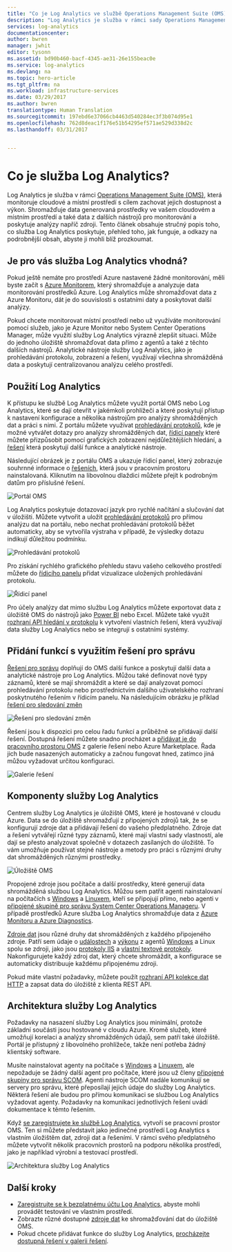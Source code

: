 ```yaml
---
title: "Co je Log Analytics ve službě Operations Management Suite (OMS)? | Dokumentace Microsoftu"
description: "Log Analytics je služba v rámci sady Operations Management Suite (OMS), která pomáhá shromažďovat a analyzovat provozní data vygenerovaná prostředky ve vašem cloudovém a místním prostředí.  Tento článek poskytuje stručný přehled různých komponent služby Log Analytics a odkazy na podrobný obsah."
services: log-analytics
documentationcenter: 
author: bwren
manager: jwhit
editor: tysonn
ms.assetid: bd90b460-bacf-4345-ae31-26e155beac0e
ms.service: log-analytics
ms.devlang: na
ms.topic: hero-article
ms.tgt_pltfrm: na
ms.workload: infrastructure-services
ms.date: 03/29/2017
ms.author: bwren
translationtype: Human Translation
ms.sourcegitcommit: 197ebd6e37066cb4463d540284ec3f3b074d95e1
ms.openlocfilehash: 762d8deac1f176e51b54295ef571ae529d338d2c
ms.lasthandoff: 03/31/2017


---
```

# <a name="what-is-log-analytics"></a>Co je služba Log Analytics?
Log Analytics je služba v rámci [Operations Management Suite \(OMS\)](../operations-management-suite/operations-management-suite-overview.md), která monitoruje cloudové a místní prostředí s cílem zachovat jejich dostupnost a výkon.  Shromažďuje data generovaná prostředky ve vašem cloudovém a místním prostředí a také data z dalších nástrojů pro monitorování a poskytuje analýzy napříč zdroji.  Tento článek obsahuje stručný popis toho, co služba Log Analytics poskytuje, přehled toho, jak funguje, a odkazy na podrobnější obsah, abyste ji mohli blíž prozkoumat.

## <a name="is-log-analytics-for-you"></a>Je pro vás služba Log Analytics vhodná?
Pokud ještě nemáte pro prostředí Azure nastavené žádné monitorování, měli byste začít s [Azure Monitorem](../monitoring-and-diagnostics/monitoring-overview.md), který shromažďuje a analyzuje data monitorování prostředků Azure.  Log Analytics může shromažďovat data z Azure Monitoru, dát je do souvislosti s ostatními daty a poskytovat další analýzy.

Pokud chcete monitorovat místní prostředí nebo už využíváte monitorování pomocí služeb, jako je Azure Monitor nebo System Center Operations Manager, může využití služby Log Analytics výrazně zlepšit situaci.  Může do jednoho úložiště shromažďovat data přímo z agentů a také z těchto dalších nástrojů.  Analytické nástroje služby Log Analytics, jako je prohledávání protokolu, zobrazení a řešení, využívají všechna shromážděná data a poskytují centralizovanou analýzu celého prostředí.


## <a name="using-log-analytics"></a>Použití Log Analytics
K přístupu ke službě Log Analytics můžete využít portál OMS nebo Log Analytics, které se dají otevřít v jakémkoli prohlížeči a které poskytují přístup k nastavení konfigurace a několika nástrojům pro analýzy shromážděných dat a práci s nimi.  Z portálu můžete využívat [prohledávání protokolů](log-analytics-log-searches.md), kde je možné vytvářet dotazy pro analýzy shromážděných dat, [řídicí panely](log-analytics-dashboards.md) které můžete přizpůsobit pomocí grafických zobrazení nejdůležitějších hledání, a [řešení](log-analytics-add-solutions.md) která poskytují další funkce a analytické nástroje.

Následující obrázek je z portálu OMS a ukazuje řídicí panel, který zobrazuje souhrnné informace o [řešeních](#add-functionality-with-management-solutions), která jsou v pracovním prostoru nainstalovaná.  Kliknutím na libovolnou dlaždici můžete přejít k podrobným datům pro příslušné řešení.

![Portál OMS](media/log-analytics-overview/portal.png)

Log Analytics poskytuje dotazovací jazyk pro rychlé načítání a slučování dat v úložišti.  Můžete vytvořit a uložit [prohledávání protokolů](log-analytics-log-searches.md) pro přímou analýzu dat na portálu, nebo nechat prohledávání protokolů běžet automaticky, aby se vytvořila výstraha v případě, že výsledky dotazu indikují důležitou podmínku.

![Prohledávání protokolů](media/log-analytics-overview/log-search.png)

Pro získání rychlého grafického přehledu stavu vašeho celkového prostředí můžete do [řídicího panelu](log-analytics-dashboards.md) přidat vizualizace uložených prohledávání protokolu.   

![Řídicí panel](media/log-analytics-overview/dashboard.png)

Pro účely analýzy dat mimo službu Log Analytics můžete exportovat data z úložiště OMS do nástrojů jako [Power BI](log-analytics-powerbi.md) nebo Excel.  Můžete také využít [rozhraní API hledání v protokolu](log-analytics-log-search-api.md) k vytvoření vlastních řešení, která využívají data služby Log Analytics nebo se integrují s ostatními systémy.

## <a name="add-functionality-with-management-solutions"></a>Přidání funkcí s využitím řešení pro správu
[Řešení pro správu](log-analytics-add-solutions.md) doplňují do OMS další funkce a poskytují další data a analytické nástroje pro Log Analytics.  Můžou také definovat nové typy záznamů, které se mají shromáždit a které se dají analyzovat pomocí prohledávání protokolu nebo prostřednictvím dalšího uživatelského rozhraní poskytnutého řešením v řídicím panelu.  Na následujícím obrázku je příklad [řešení pro sledování změn](log-analytics-change-tracking.md)

![Řešení pro sledování změn](media/log-analytics-overview/change-tracking.png)

Řešení jsou k dispozici pro celou řadu funkcí a průběžně se přidávají další řešení.  Dostupná řešení můžete snadno procházet a [přidávat je do pracovního prostoru OMS](log-analytics-add-solutions.md) z galerie řešení nebo Azure Marketplace.  Řada jich bude nasazených automaticky a začnou fungovat hned, zatímco jiná můžou vyžadovat určitou konfiguraci.

![Galerie řešení](media/log-analytics-overview/solution-gallery.png)

## <a name="log-analytics-components"></a>Komponenty služby Log Analytics
Centrem služby Log Analytics je úložiště OMS, které je hostované v cloudu Azure.  Data se do úložiště shromažďují z připojených zdrojů tak, že se konfigurují zdroje dat a přidávají řešení do vašeho předplatného.  Zdroje dat a řešení vytvářejí různé typy záznamů, které mají vlastní sady vlastností, ale dají se přesto analyzovat společně v dotazech zasílaných do úložiště.  To vám umožňuje používat stejné nástroje a metody pro práci s různými druhy dat shromážděných různými prostředky.

![Úložiště OMS](media/log-analytics-overview/overview.png)

Propojené zdroje jsou počítače a další prostředky, které generují data shromážděná službou Log Analytics.  Můžou sem patřit agenti nainstalovaní na počítačích s [Windows](log-analytics-windows-agents.md) a [Linuxem](log-analytics-linux-agents.md), kteří se připojují přímo, nebo agenti v [připojené skupině pro správu System Center Operations Manageru](log-analytics-om-agents.md).  V případě prostředků Azure služba Log Analytics shromažďuje data z [Azure Monitoru a Azure Diagnostics](log-analytics-azure-storage.md).

[Zdroje dat](log-analytics-data-sources.md) jsou různé druhy dat shromážděných z každého připojeného zdroje.  Patří sem údaje o [událostech](log-analytics-data-sources-windows-events.md) a [výkonu](log-analytics-data-sources-performance-counters.md) z agentů [Windows](log-analytics-data-sources-windows-events.md) a Linux spolu se zdroji, jako jsou [protokoly IIS](log-analytics-data-sources-iis-logs.md) a [vlastní textové protokoly](log-analytics-data-sources-custom-logs.md).  Nakonfigurujete každý zdroj dat, který chcete shromáždit, a konfigurace se automaticky distribuuje každému připojenému zdroji.

Pokud máte vlastní požadavky, můžete použít [rozhraní API kolekce dat HTTP](log-analytics-data-collector-api.md) a zapsat data do úložiště z klienta REST API.

## <a name="log-analytics-architecture"></a>Architektura služby Log Analytics
Požadavky na nasazení služby Log Analytics jsou minimální, protože základní součásti jsou hostované v cloudu Azure.  Kromě služeb, které umožňují korelaci a analýzy shromážděných údajů, sem patří také úložiště.  Portál je přístupný z libovolného prohlížeče, takže není potřeba žádný klientský software.

Musíte nainstalovat agenty na počítače s [Windows](log-analytics-windows-agents.md) a [Linuxem](log-analytics-linux-agents.md), ale nepožaduje se žádný další agent pro počítače, které jsou už členy [připojené skupiny pro správu SCOM](log-analytics-om-agents.md).  Agenti nástroje SCOM nadále komunikují se servery pro správu, které přeposílají jejich údaje do služby Log Analytics.  Některá řešení ale budou pro přímou komunikaci se službou Log Analytics vyžadovat agenty.  Požadavky na komunikaci jednotlivých řešení uvádí dokumentace k těmto řešením.

Když [se zaregistrujete ke službě Log Analytics](log-analytics-get-started.md), vytvoří se pracovní prostor OMS.  Ten si můžete představit jako jedinečné prostředí Log Analytics s vlastním úložištěm dat, zdroji dat a řešeními. V rámci svého předplatného můžete vytvořit několik pracovních prostorů na podporu několika prostředí, jako je například výrobní a testovací prostředí.

![Architektura služby Log Analytics](media/log-analytics-overview/architecture.png)

## <a name="next-steps"></a>Další kroky
* [Zaregistrujte se k bezplatnému účtu Log Analytics](log-analytics-get-started.md), abyste mohli provádět testování ve vlastním prostředí.
* Zobrazte různé dostupné [zdroje dat](log-analytics-data-sources.md) ke shromažďování dat do úložiště OMS.
* Pokud chcete přidávat funkce do služby Log Analytics, [procházejte dostupná řešení v galerii řešení](log-analytics-add-solutions.md).


